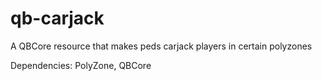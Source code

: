 # qb-carjack
A QBCore resource that makes peds carjack players in certain polyzones

Dependencies:
PolyZone, QBCore
